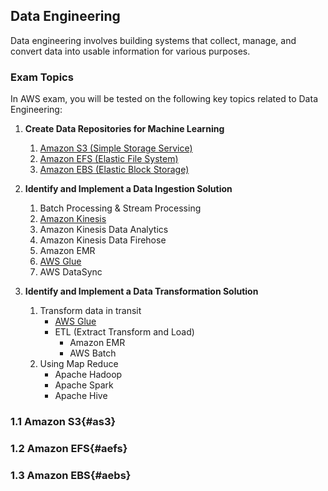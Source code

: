 ## Data Engineering

Data engineering involves building systems that collect, manage, and convert data into usable information for various purposes.

### Exam Topics

In AWS exam, you will be tested on the following key topics related to Data Engineering:

1. **Create Data Repositories for Machine Learning**
   1. [Amazon S3 (Simple Storage Service)](#as3)
   2. [Amazon EFS (Elastic File System)](#aefs)
   3. [Amazon EBS (Elastic Block Storage)](#aebs)

2. **Identify and Implement a Data Ingestion Solution**
   1. Batch Processing & Stream Processing
   2. [Amazon Kinesis](#akinesis)
   3. Amazon Kinesis Data Analytics
   4. Amazon Kinesis Data Firehose
   5. Amazon EMR 
   6. [AWS Glue](#aglue)
   7. AWS DataSync

3. **Identify and Implement a Data Transformation Solution**
   1. Transform data in transit
      - [AWS Glue](#aglue)
      - ETL (Extract Transform and Load)
        - Amazon EMR
        - AWS Batch
   2. Using Map Reduce
        - Apache Hadoop
        - Apache Spark
        - Apache Hive

### 1.1 Amazon S3{#as3}


### 1.2 Amazon EFS{#aefs}


### 1.3 Amazon EBS{#aebs}